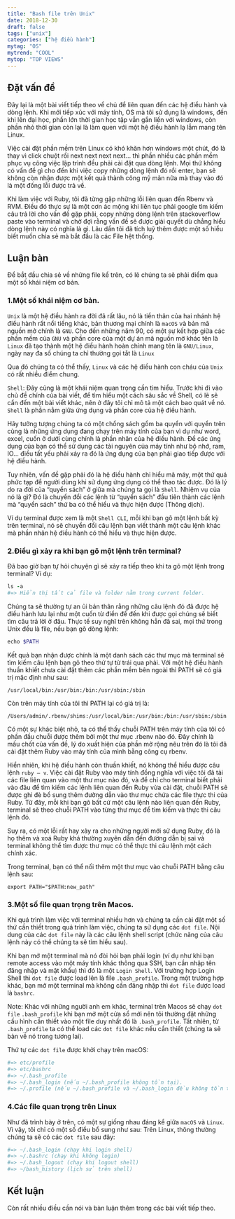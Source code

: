 ```yaml
---
title: "Bash file trên Unix"
date: 2018-12-30
draft: false
tags: ["unix"]
categories: ["hệ điều hành"]
mytag: "OS"
mytrend: "COOL"
mytop: "TOP VIEWS"
---
```


## Đặt vấn đề

Đây lại là một bài viết tiếp theo về chủ đề liên quan đến các hệ điều hành và dòng lệnh. Khi mới tiếp xúc với máy tính, OS mà tôi sử dụng là windows, đến khi lên đại học, phần lớn thời gian học tập vẫn gắn liền với windows, còn phần nhỏ thời gian còn lại là làm quen với một hệ điều hành lạ lẫm mang tên Linux.  

Việc cài đặt phần mềm trên Linux có khó khăn hơn windows một chút, đó là thay vì click chuột rồi next next next next... thì phần nhiều các phần mềm phục vụ công việc lập trình đều phải cài đặt qua dòng lệnh. Mọi thứ không có vấn đề gì cho đến khi việc copy những dòng lệnh đó rồi enter, bạn sẽ không còn nhận được một kết quả thành công mỹ mãn nữa mà thay vào đó là một đống lỗi được trả về.  

Khi làm việc với Ruby, tôi đã từng gặp những lỗi liên quan đến Rbenv và RVM. Điều đó thực sự là một cơn ác mộng khi liên tục phải google tìm kiếm câu trả lời cho vấn đề gặp phải, copy những dòng lệnh trên stackoverflow paste vào terminal và chờ đợi rằng vấn đề sẽ được giải quyết dù chẳng hiểu dòng lệnh này có nghĩa là gì. Lâu dần tôi đã tích luỹ thêm được một số hiểu biết muốn chia sẻ mà bắt đầu là các File hệt thống.

## Luận bàn

Để bắt đầu chia sẻ về những file kể trên, có lẽ chúng ta sẽ phải điểm qua một số khái niệm cơ bản.

### 1.Một số khái niệm cơ bản.

`Unix` là một hệ điều hành ra đời đã rất lâu, nó là tiền thân của hai nhánh hệ điều hành rất nổi tiếng khác, bản thương mại chính là `macOS` và bản mã nguồn mở chính là `GNU`. Cho đến những năm 90, có một sự kết hợp giữa các phần mềm của `GNU` và phần core của một dự án mã nguồn mở khác tên là `Linux` đã tạo thành một hệ điều hành hoàn chỉnh mang tên là `GNU/Linux`, ngày nay đa số chúng ta chỉ thường gọi tắt là `Linux`

Qua đó chúng ta có thể thấy, `Linux` và các hệ điều hành con cháu của `Unix` có rất nhiều điểm chung.

`Shell`: Đây cũng là một khái niệm quan trọng cần tìm hiểu. Trước khi đi vào chủ đề chính của bài viết, để tìm hiểu một cách sâu sắc về Shell, có lẽ sẽ cần đến một bài viết khác, nên ở đây tôi chỉ mô tả một cách bao quát về nó. `Shell` là phần nằm giữa ứng dụng và phần core của hệ điều hành.  

Hãy tưởng tượng chúng ta có một chồng sách gồm ba quyển với quyển trên cùng là những ứng dụng đang chạy trên máy tính của bạn vì dụ như word, excel, cuốn ở dưới cùng chính là phần nhân của hệ điều hành. Để các ứng dụng của bạn có thể sử dụng các tài nguyên của máy tính như bộ nhớ, ram, IO... điều tất yếu phải xảy ra đó là ứng dụng của bạn phải giao tiếp được với hệ điều hành.  

Tuy nhiên, vấn đề gặp phải đó là hệ điều hành chỉ hiểu mã máy, một thứ quá phức tạp để người dùng khi sử dụng ứng dụng có thể thao tác được. Đó là lý do ra đời của “quyển sách” ở giữa mà chúng ta gọi là `Shell`. Nhiệm vụ của nó là gì? Đó là chuyển đổi các lệnh từ “quyển sách” đầu tiên thành các lệnh mà “quyển sách” thứ ba có thể hiểu và thực hiện được (Thông dịch).

Ví dụ terminal được xem là một `Shell CLI`, mỗi khi bạn gõ một lệnh bất kỳ trên terminal, nó sẽ chuyển đổi câu lệnh bạn viết thành một câu lệnh khác mà phần nhân hệ điều hành có thể hiểu và thực hiện được.

### 2.Điều gì xảy ra khi bạn gõ một lệnh trên terminal?

Đã bao giờ bạn tự hỏi chuyện gì sẽ xảy ra tiếp theo khi ta gõ một lệnh trong terminal? Ví dụ:

```ruby
ls -a
#=> Hiển thị tất cả file và folder nằm trong current folder.
```

Chúng ta sẽ thường tự an ủi bản thân rằng những câu lệnh đó đã được hệ điều hành lưu lại như một cuốn từ điển để đến khi được gọi chúng sẽ biết tìm câu trả lời ở đâu. Thực tế suy nghĩ trên không hẳn đã sai, mọi thứ trong Unix đều là file, nếu bạn gõ dòng lệnh:

```ruby
echo $PATH
```

Kết quả bạn nhận được chính là một danh sách các thư mục mà terminal sẽ tìm kiếm câu lệnh bạn gõ theo thứ tự từ trái qua phải. Với một hệ điều hành thuần khiết chưa cài đặt thêm các phần mềm bên ngoài thì PATH sẽ có giá trị mặc định như sau:

`/usr/local/bin:/usr/bin:/bin:/usr/sbin:/sbin`

Còn trên máy tính của tôi thì PATH lại có giá trị là:

`/Users/admin/.rbenv/shims:/usr/local/bin:/usr/bin:/bin:/usr/sbin:/sbin`

Có một sự khác biệt nhỏ, ta có thể thấy chuỗi PATH trên máy tính của tôi có phần đầu chuỗi được thêm bởi một thư mục .rbenv nào đó. Đây chính là mấu chốt của vấn đề, lý do xuất hiện của phần mở rộng nêu trên đó là tôi đã cài đặt thêm Ruby vào máy tính của mình bằng công cụ rbenv.

Hiển nhiên, khi hệ điều hành còn thuần khiết, nó không thể hiểu được câu lệnh `ruby – v`. Việc cài đặt Ruby vào máy tính đồng nghĩa với việc tôi đã tải các file liên quan vào một thư mục nào đó, và để chỉ cho terminal biết phải vào đâu để tìm kiếm các lệnh liên quan đến Ruby vừa cài đặt, chuỗi PATH sẽ được ghi đè bổ sung thêm đường dẫn vào thư mục chứa các file thực thi của Ruby. Từ đây, mỗi khi bạn gõ bất cứ một câu lệnh nào liên quan đến Ruby, terminal sẽ theo chuỗi PATH vào từng thư mục để tìm kiếm và thực thi câu lệnh đó.

Suy ra, có một lỗi rất hay xảy ra cho những người mới sử dụng Ruby, đó là họ thêm và xoá Ruby khá thường xuyên dẫn đến đường dẫn bị sai và terminal không thể tìm được thư mục có thể thực thi câu lệnh một cách chính xác.

Trong terminal, bạn có thể nối thêm một thư mục vào chuỗi PATH bằng câu lệnh sau:

`export PATH="$PATH:new_path"`	

### 3.Một số file quan trọng trên Macos.

Khi quá trình làm việc với terminal nhiều hơn và chúng ta cần cài đặt một số thứ cần thiết trong quá trình làm việc, chúng ta sử dụng các `dot file`. Nội dung của các `dot file` này là các câu lệnh shell script (chức năng của câu lệnh này có thể chúng ta sẽ tìm hiểu sau). 

Khi bạn mở một terminal mà nó đòi hỏi bạn phải login (ví dụ như khi bạn remote access vào một máy tính khác thông qua SSH, bạn cần nhập tên đăng nhập và mật khẩu) thì đó là một `Login Shell`. 
Với trường hợp Login Shell thì `dot file` được load lên là file `.bash_profile`.
Trong một trường hợp khác, bạn mở một terminal mà không cần đăng nhập thì `dot file` được load là  `bashrc`.

Note: Khác với những người anh em khác, terminal trên Macos sẽ chạy `dot file` `.bash_profile` khi bạn mở một cửa sổ mới nên tôi thường đặt những cấu hình cần thiết vào một file duy nhất đó là `.bash_profile`. Tất nhiên, từ `.bash_profile` ta có thể load các `dot file` khác nếu cần thiết (chúng ta sẽ bàn về nó trong tương lai).

Thứ tự các `dot file` được khởi chạy trên macOS:

```ruby
#=> etc/profile
#=> etc/bashrc
#=> ~/.bash_profile 
#=> ~/.bash_login (nếu ~/.bash_profile không tồn tại).
#=> ~/.profile (nếu ~/.bash_profile và ~/.bash_login đều không tồn tại).
```

### 4.Các file quan trọng trên Linux

Như đã trình bày ở trên, có một sự giống nhau đáng kể giữa `macOS` và `Linux`. Vì vậy, tôi chỉ có một số điều bổ sung như sau: Trên Linux, thông thường chúng ta sẽ có các `dot file` sau đây:

```ruby
#=> ~/.bash_login (chạy khi login shell)
#=> ~/.bashrc (chạy khi không login)
#=> ~/.bash_logout (chạy khi logout shell)
#=> ~/bash_history (lịch sử trên shell) 
```

## Kết luận

Còn rất nhiều điều cần nói và bàn luận thêm trong các bài viết tiếp theo.
